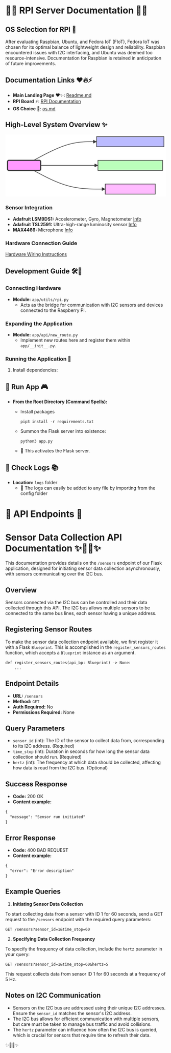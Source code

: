 # 🌈🤖 RPI Server Documentation 🌟🔧

## OS Selection for RPI 🌟

After evaluating Raspbian, Ubuntu, and Fedora IoT (FIoT), Fedora IoT was chosen for its optimal balance of lightweight design and reliability. Raspbian encountered issues with I2C interfacing, and Ubuntu was deemed too resource-intensive. Documentation for Raspbian is retained in anticipation of future improvements.

## Documentation Links ❤️🔥⚡

- **Main Landing Page** ❤️✨: [Readme.md](https://github.com/LilaShiba/third_wave/edit/main/readme.md)
- **RPI Board** ⚡: [RPI Documentation](https://github.com/LilaShiba/third_wave/blob/main/board_readme.md)
- **OS Choice** 🌟: [os.md](https://github.com/LilaShiba/third_wave/blob/main/os.md)

## High-Level System Overview ✨

![System Architecture](imgs/high_lvl.svg)

### Sensor Integration

- **Adafruit LSM9DS1:** Accelerometer, Gyro, Magnetometer [Info](https://learn.adafruit.com/adafruit-lsm9ds1-accelerometer-plus-gyro-plus-magnetometer-9-dof-breakout/pinouts)
- **Adafruit TSL2591:** Ultra-high-range luminosity sensor [Info](https://learn.adafruit.com/adafruit-tsl2591)
- **MAX4466:** Microphone [Info](https://learn.adafruit.com/adafruit-tsl2591)

### Hardware Connection Guide

[Hardware Wiring Instructions](https://www.circuito.io/app?components=639,9443,44359,200000,779831)

## Development Guide 🛠🧰

### Connecting Hardware

- **Module:** `app/utils/rpi.py`
  - Acts as the bridge for communication with I2C sensors and devices connected to the Raspberry Pi.

### Expanding the Application

- **Module:** `app/api/new_route.py`
  - Implement new routes here and register them within `app/__init__.py`.

### Running the Application 🚀

1. Install dependencies:

## 🚀 Run App 🎮

- **From the Root Directory (Command Spells):**

  - Install packages

    ```
    pip3 install -r requirements.txt
    ```
  
  - Summon the Flask server into existence:

    ```
    python3 app.py
    ```

  - 🌟 This activates the Flask server.

## 📜 Check Logs 📚

- **Location:** `logs` folder
  - 📖 The logs can easily be added to any file by importing from the config folder

# 🔌 API Endpoints 🎇

# Sensor Data Collection API Documentation ✨🧙‍♀️✨

This documentation provides details on the `/sensors` endpoint of our Flask application, designed for initiating sensor data collection asynchronously, with sensors communicating over the I2C bus.

## Overview

Sensors connected via the I2C bus can be controlled and their data collected through this API. The I2C bus allows multiple sensors to be connected to the same bus lines, each sensor having a unique address.

## Registering Sensor Routes

To make the sensor data collection endpoint available, we first register it with a Flask `Blueprint`. This is accomplished in the `register_sensors_routes` function, which accepts a `Blueprint` instance as an argument.

<pre><code>def register_sensors_routes(api_bp: Blueprint) -> None:
    ...
</code></pre>

## Endpoint Details

- **URL:** `/sensors`
- **Method:** `GET`
- **Auth Required:** No
- **Permissions Required:** None

## Query Parameters

- `sensor_id` (int): The ID of the sensor to collect data from, corresponding to its I2C address. (Required)
- `time_stop` (int): Duration in seconds for how long the sensor data collection should run. (Required)
- `hertz` (int): The frequency at which data should be collected, affecting how data is read from the I2C bus. (Optional)

## Success Response

- **Code:** 200 OK
- **Content example:**

<pre><code>{
  "message": "Sensor run initiated"
}
</code></pre>

## Error Response

- **Code:** 400 BAD REQUEST
- **Content example:**

<pre><code>{
  "error": "Error description"
}
</code></pre>

## Example Queries

1. **Initiating Sensor Data Collection**

To start collecting data from a sensor with ID 1 for 60 seconds, send a GET request to the `/sensors` endpoint with the required query parameters:

<pre><code>GET /sensors?sensor_id=1&time_stop=60</code></pre>

2. **Specifying Data Collection Frequency**

To specify the frequency of data collection, include the `hertz` parameter in your query:

<pre><code>GET /sensors?sensor_id=1&time_stop=60&hertz=5</code></pre>

This request collects data from sensor ID 1 for 60 seconds at a frequency of 5 Hz.

## Notes on I2C Communication

- Sensors on the I2C bus are addressed using their unique I2C addresses. Ensure the `sensor_id` matches the sensor's I2C address.
- The I2C bus allows for efficient communication with multiple sensors, but care must be taken to manage bus traffic and avoid collisions.
- The `hertz` parameter can influence how often the I2C bus is queried, which is crucial for sensors that require time to refresh their data.

✨🧙‍♀️✨
